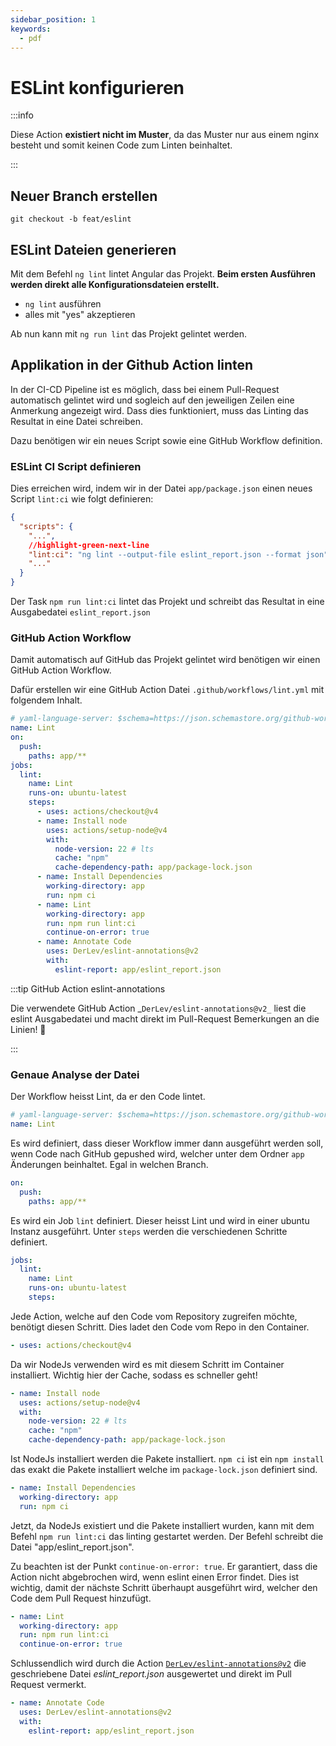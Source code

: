 ```yaml
---
sidebar_position: 1
keywords:
  - pdf
---
```


# ESLint konfigurieren

:::info

Diese Action **existiert nicht im Muster**, da das Muster nur aus einem nginx
besteht und somit keinen Code zum Linten beinhaltet.

:::

## Neuer Branch erstellen

`git checkout -b feat/eslint`

## ESLint Dateien generieren

Mit dem Befehl `ng lint` lintet Angular das Projekt. **Beim ersten Ausführen
werden direkt alle Konfigurationsdateien erstellt.**

- `ng lint` ausführen
- alles mit "yes" akzeptieren

Ab nun kann mit `ng run lint` das Projekt gelintet werden.

## Applikation in der Github Action linten

In der CI-CD Pipeline ist es möglich, dass bei einem Pull-Request automatisch
gelintet wird und sogleich auf den jeweiligen Zeilen eine Anmerkung angezeigt
wird. Dass dies funktioniert, muss das Linting das Resultat in eine Datei
schreiben.

Dazu benötigen wir ein neues Script sowie eine GitHub Workflow definition.

### ESLint CI Script definieren

Dies erreichen wird, indem wir in der Datei `app/package.json` einen neues
Script `lint:ci` wie folgt definieren:

```json
{
  "scripts": {
    "...",
    //highlight-green-next-line
    "lint:ci": "ng lint --output-file eslint_report.json --format json",
    "..."
  }
}
```

Der Task `npm run lint:ci` lintet das Projekt und schreibt das Resultat in eine
Ausgabedatei `eslint_report.json`

### GitHub Action Workflow

Damit automatisch auf GitHub das Projekt gelintet wird benötigen wir einen
GitHub Action Workflow.

Dafür erstellen wir eine GitHub Action Datei `.github/workflows/lint.yml` mit
folgendem Inhalt.

```yaml title=".github/workflows/lint.yml"
# yaml-language-server: $schema=https://json.schemastore.org/github-workflow.json
name: Lint
on:
  push:
    paths: app/**
jobs:
  lint:
    name: Lint
    runs-on: ubuntu-latest
    steps:
      - uses: actions/checkout@v4
      - name: Install node
        uses: actions/setup-node@v4
        with:
          node-version: 22 # lts
          cache: "npm"
          cache-dependency-path: app/package-lock.json
      - name: Install Dependencies
        working-directory: app
        run: npm ci
      - name: Lint
        working-directory: app
        run: npm run lint:ci
        continue-on-error: true
      - name: Annotate Code
        uses: DerLev/eslint-annotations@v2
        with:
          eslint-report: app/eslint_report.json
```

:::tip GitHub Action eslint-annotations

Die verwendete GitHub Action _`DerLev/eslint-annotations@v2_` liest die eslint
Ausgabedatei und macht direkt im Pull-Request Bemerkungen an die Linien! 🤯

:::

### Genaue Analyse der Datei

Der Workflow heisst Lint, da er den Code lintet.

```yaml
# yaml-language-server: $schema=https://json.schemastore.org/github-workflow.json
name: Lint
```

Es wird definiert, dass dieser Workflow immer dann ausgeführt werden soll, wenn
Code nach GitHub gepushed wird, welcher unter dem Ordner `app` Änderungen
beinhaltet. Egal in welchen Branch.

```yaml
on:
  push:
    paths: app/**
```

Es wird ein Job `lint` definiert. Dieser heisst Lint und wird in einer ubuntu
Instanz ausgeführt. Unter `steps` werden die verschiedenen Schritte definiert.

```yaml
jobs:
  lint:
    name: Lint
    runs-on: ubuntu-latest
    steps:
```

Jede Action, welche auf den Code vom Repository zugreifen möchte, benötigt
diesen Schritt. Dies ladet den Code vom Repo in den Container.

```yaml
- uses: actions/checkout@v4
```

Da wir NodeJs verwenden wird es mit diesem Schritt im Container installiert.
Wichtig hier der Cache, sodass es schneller geht!

```yaml
- name: Install node
  uses: actions/setup-node@v4
  with:
    node-version: 22 # lts
    cache: "npm"
    cache-dependency-path: app/package-lock.json
```

Ist NodeJs installiert werden die Pakete installiert. `npm ci` ist ein
`npm install` das exakt die Pakete installiert welche im `package-lock.json`
definiert sind.

```yaml
- name: Install Dependencies
  working-directory: app
  run: npm ci
```

Jetzt, da NodeJs existiert und die Pakete installiert wurden, kann mit dem
Befehl `npm run lint:ci` das linting gestartet werden. Der Befehl schreibt die
Datei "app/eslint_report.json".

Zu beachten ist der Punkt `continue-on-error: true`. Er garantiert, dass die
Action nicht abgebrochen wird, wenn eslint einen Error findet. Dies ist wichtig,
damit der nächste Schritt überhaupt ausgeführt wird, welcher den Code dem Pull
Request hinzufügt.

```yaml
- name: Lint
  working-directory: app
  run: npm run lint:ci
  continue-on-error: true
```

Schlussendlich wird durch die Action
[`DerLev/eslint-annotations@v2`](https://github.com/DerLev/eslint-annotations)
die geschriebene Datei _eslint_report.json_ ausgewertet und direkt im Pull
Request vermerkt.

```yaml
- name: Annotate Code
  uses: DerLev/eslint-annotations@v2
  with:
    eslint-report: app/eslint_report.json
```
